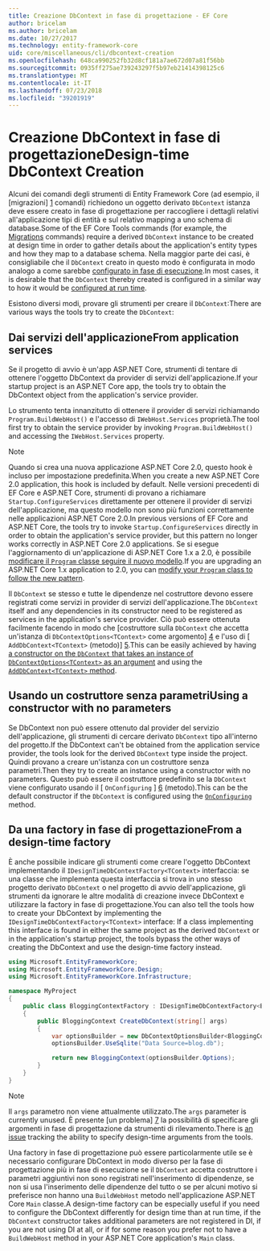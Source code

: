 ```yaml
---
title: Creazione DbContext in fase di progettazione - EF Core
author: bricelam
ms.author: bricelam
ms.date: 10/27/2017
ms.technology: entity-framework-core
uid: core/miscellaneous/cli/dbcontext-creation
ms.openlocfilehash: 648ca990252fb32d8cf181a7ae672d07a81f56bb
ms.sourcegitcommit: 0935ff275ae739243297f5b97eb21414398125c6
ms.translationtype: MT
ms.contentlocale: it-IT
ms.lasthandoff: 07/23/2018
ms.locfileid: "39201919"
---
```

<a name="design-time-dbcontext-creation"></a><span data-ttu-id="6956f-102">Creazione DbContext in fase di progettazione</span><span class="sxs-lookup"><span data-stu-id="6956f-102">Design-time DbContext Creation</span></span>
==============================
<span data-ttu-id="6956f-103">Alcuni dei comandi degli strumenti di Entity Framework Core (ad esempio, il [migrazioni] [ 1] comandi) richiedono un oggetto derivato `DbContext` istanza deve essere creato in fase di progettazione per raccogliere i dettagli relativi all'applicazione tipi di entità e sul relativo mapping a uno schema di database.</span><span class="sxs-lookup"><span data-stu-id="6956f-103">Some of the EF Core Tools commands (for example, the [Migrations][1] commands) require a derived `DbContext` instance to be created at design time in order to gather details about the application's entity types and how they map to a database schema.</span></span> <span data-ttu-id="6956f-104">Nella maggior parte dei casi, è consigliabile che il `DbContext` creato in questo modo è configurata in modo analogo a come sarebbe [configurato in fase di esecuzione][2].</span><span class="sxs-lookup"><span data-stu-id="6956f-104">In most cases, it is desirable that the `DbContext` thereby created is configured in a similar way to how it would be [configured at run time][2].</span></span>

<span data-ttu-id="6956f-105">Esistono diversi modi, provare gli strumenti per creare il `DbContext`:</span><span class="sxs-lookup"><span data-stu-id="6956f-105">There are various ways the tools try to create the `DbContext`:</span></span>

<a name="from-application-services"></a><span data-ttu-id="6956f-106">Dai servizi dell'applicazione</span><span class="sxs-lookup"><span data-stu-id="6956f-106">From application services</span></span>
-------------------------
<span data-ttu-id="6956f-107">Se il progetto di avvio è un'app ASP.NET Core, strumenti di tentare di ottenere l'oggetto DbContext da provider di servizi dell'applicazione.</span><span class="sxs-lookup"><span data-stu-id="6956f-107">If your startup project is an ASP.NET Core app, the tools try to obtain the DbContext object from the application's service provider.</span></span>

<span data-ttu-id="6956f-108">Lo strumento tenta innanzitutto di ottenere il provider di servizi richiamando `Program.BuildWebHost()` e l'accesso di `IWebHost.Services` proprietà.</span><span class="sxs-lookup"><span data-stu-id="6956f-108">The tool first try to obtain the service provider by invoking `Program.BuildWebHost()` and accessing the `IWebHost.Services` property.</span></span>

> [!NOTE]
> <span data-ttu-id="6956f-109">Quando si crea una nuova applicazione ASP.NET Core 2.0, questo hook è incluso per impostazione predefinita.</span><span class="sxs-lookup"><span data-stu-id="6956f-109">When you create a new ASP.NET Core 2.0 application, this hook is included by default.</span></span> <span data-ttu-id="6956f-110">Nelle versioni precedenti di EF Core e ASP.NET Core, strumenti di provano a richiamare `Startup.ConfigureServices` direttamente per ottenere il provider di servizi dell'applicazione, ma questo modello non sono più funzioni correttamente nelle applicazioni ASP.NET Core 2.0.</span><span class="sxs-lookup"><span data-stu-id="6956f-110">In previous versions of EF Core and ASP.NET Core, the tools try to invoke `Startup.ConfigureServices` directly in order to obtain the application's service provider, but this pattern no longer works correctly in ASP.NET Core 2.0 applications.</span></span> <span data-ttu-id="6956f-111">Se si esegue l'aggiornamento di un'applicazione di ASP.NET Core 1.x a 2.0, è possibile [modificare il `Program` classe seguire il nuovo modello][3].</span><span class="sxs-lookup"><span data-stu-id="6956f-111">If you are upgrading an ASP.NET Core 1.x application to 2.0, you can [modify your `Program` class to follow the new pattern][3].</span></span>

<span data-ttu-id="6956f-112">Il `DbContext` se stesso e tutte le dipendenze nel costruttore devono essere registrati come servizi in provider di servizi dell'applicazione.</span><span class="sxs-lookup"><span data-stu-id="6956f-112">The `DbContext` itself and any dependencies in its constructor need to be registered as services in the application's service provider.</span></span> <span data-ttu-id="6956f-113">Ciò può essere ottenuta facilmente facendo in modo che [costruttore sulla `DbContext` che accetta un'istanza di `DbContextOptions<TContext>` come argomento] [ 4] e l'uso di [ `AddDbContext<TContext>` (metodo)] [5].</span><span class="sxs-lookup"><span data-stu-id="6956f-113">This can be easily achieved by having [a constructor on the `DbContext` that takes an instance of `DbContextOptions<TContext>` as an argument][4] and using the [`AddDbContext<TContext>` method][5].</span></span>

<a name="using-a-constructor-with-no-parameters"></a><span data-ttu-id="6956f-114">Usando un costruttore senza parametri</span><span class="sxs-lookup"><span data-stu-id="6956f-114">Using a constructor with no parameters</span></span>
--------------------------------------
<span data-ttu-id="6956f-115">Se DbContext non può essere ottenuto dal provider del servizio dell'applicazione, gli strumenti di cercare derivato `DbContext` tipo all'interno del progetto.</span><span class="sxs-lookup"><span data-stu-id="6956f-115">If the DbContext can't be obtained from the application service provider, the tools look for the derived `DbContext` type inside the project.</span></span> <span data-ttu-id="6956f-116">Quindi provano a creare un'istanza con un costruttore senza parametri.</span><span class="sxs-lookup"><span data-stu-id="6956f-116">Then they try to create an instance using a constructor with no parameters.</span></span> <span data-ttu-id="6956f-117">Questo può essere il costruttore predefinito se la `DbContext` viene configurato usando il [ `OnConfiguring` ] [ 6] (metodo).</span><span class="sxs-lookup"><span data-stu-id="6956f-117">This can be the default constructor if the `DbContext` is configured using the [`OnConfiguring`][6] method.</span></span>

<a name="from-a-design-time-factory"></a><span data-ttu-id="6956f-118">Da una factory in fase di progettazione</span><span class="sxs-lookup"><span data-stu-id="6956f-118">From a design-time factory</span></span>
--------------------------
<span data-ttu-id="6956f-119">È anche possibile indicare gli strumenti come creare l'oggetto DbContext implementando il `IDesignTimeDbContextFactory<TContext>` interfaccia: se una classe che implementa questa interfaccia si trova in uno stesso progetto derivato `DbContext` o nel progetto di avvio dell'applicazione, gli strumenti da ignorare le altre modalità di creazione invece DbContext e utilizzare la factory in fase di progettazione.</span><span class="sxs-lookup"><span data-stu-id="6956f-119">You can also tell the tools how to create your DbContext by implementing the `IDesignTimeDbContextFactory<TContext>` interface: If a class implementing this interface is found in either the same project as the derived `DbContext` or in the application's startup project, the tools bypass the other ways of creating the DbContext and use the design-time factory instead.</span></span>

``` csharp
using Microsoft.EntityFrameworkCore;
using Microsoft.EntityFrameworkCore.Design;
using Microsoft.EntityFrameworkCore.Infrastructure;

namespace MyProject
{
    public class BloggingContextFactory : IDesignTimeDbContextFactory<BloggingContext>
    {
        public BloggingContext CreateDbContext(string[] args)
        {
            var optionsBuilder = new DbContextOptionsBuilder<BloggingContext>();
            optionsBuilder.UseSqlite("Data Source=blog.db");

            return new BloggingContext(optionsBuilder.Options);
        }
    }
}
```

> [!NOTE]
> <span data-ttu-id="6956f-120">Il `args` parametro non viene attualmente utilizzato.</span><span class="sxs-lookup"><span data-stu-id="6956f-120">The `args` parameter is currently unused.</span></span> <span data-ttu-id="6956f-121">È presente [un problema] [ 7] la possibilità di specificare gli argomenti in fase di progettazione da strumenti di rilevamento.</span><span class="sxs-lookup"><span data-stu-id="6956f-121">There is [an issue][7] tracking the ability to specify design-time arguments from the tools.</span></span>

<span data-ttu-id="6956f-122">Una factory in fase di progettazione può essere particolarmente utile se è necessario configurare DbContext in modo diverso per la fase di progettazione più in fase di esecuzione se il `DbContext` accetta costruttore i parametri aggiuntivi non sono registrati nell'inserimento di dipendenze, se non si usa l'inserimento delle dipendenze del tutto o se per alcuni motivo si preferisce non hanno una `BuildWebHost` metodo nell'applicazione ASP.NET Core `Main` classe.</span><span class="sxs-lookup"><span data-stu-id="6956f-122">A design-time factory can be especially useful if you need to configure the DbContext differently for design time than at run time, if the `DbContext` constructor takes additional parameters are not registered in DI, if you are not using DI at all, or if for some reason you prefer not to have a `BuildWebHost` method in your ASP.NET Core application's `Main` class.</span></span>

  [1]: xref:core/managing-schemas/migrations/index
  [2]: xref:core/miscellaneous/configuring-dbcontext
  [3]: https://docs.microsoft.com/aspnet/core/migration/1x-to-2x/#update-main-method-in-programcs
  [4]: xref:core/miscellaneous/configuring-dbcontext#constructor-argument
  [5]: xref:core/miscellaneous/configuring-dbcontext#using-dbcontext-with-dependency-injection
  [6]: xref:core/miscellaneous/configuring-dbcontext#onconfiguring
  [7]: https://github.com/aspnet/EntityFrameworkCore/issues/8332
